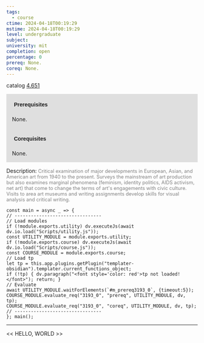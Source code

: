 ```yaml
---
tags:
  - course
ctime: 2024-04-18T00:19:29
mstime: 2024-04-18T00:19:29
level: undergraduate
subject: 
university: mit
completion: open
percentage: 0
prereq: None.
coreq: None.
---
```


catalog [4.651](http://student.mit.edu/catalog/m4f.html#4.651)

<span style="display: block; padding: 15px; background-color: rgb(100, 100, 100, 0.2);"><font id="m_prereq3193_0" style="display: block; font-family: Arial, sans-serif; font-weight: bold; padding: 5px">Prerequisites</font><br><span id="prereq3193_0">None.</span></span>
<span style="display: block; padding: 15px; background-color: rgb(100, 100, 100, 0.2);"><font id="m_coreq3193_0" style="display: block; font-family: Arial, sans-serif; font-weight: bold; padding: 5px">Corequisites</font><br><span id="coreq3193_0">None.</span></span>

<font style="">Description:</font>
<font style="color: grey; font-size: 0.8rem;">Critical examination of major developments in European, Asian, and American art from 1940 to the present. Surveys the mainstream of art production but also examines marginal phenomena (feminism, identity politics, AIDS activism, net art) that come to change the terms of art's engagements with civic culture. Visits to area art museums and writing assignments develop skills for visual analysis and critical writing.</font>

```dataviewjs
const main = async _ => {
// --------------------------------
// Load modules
if (!module.exports.utility) dv.executeJs(await dv.io.load("Scripts/utility.js"));
const UTILITY_MODULE = module.exports.utility;
if (!module.exports.course) dv.executeJs(await dv.io.load("Scripts/course.js"));
const COURSE_MODULE = module.exports.course;
// Load tp
let tp = this.app.plugins.getPlugin("templater-obsidian").templater.current_functions_object;
if (!tp) { dv.paragraph("<font style='color: red'>tp not loaded!</font>"); return; }
// Evaluate
await UTILITY_MODULE.waitForElements(`#m_prereq3193_0`, {timeout:5});
COURSE_MODULE.evaluate_req("3193_0", "prereq", UTILITY_MODULE, dv, tp);
COURSE_MODULE.evaluate_req("3193_0", "coreq", UTILITY_MODULE, dv, tp);
// --------------------------------
}; main();
```

---

<< HELLO, WORLD >>
